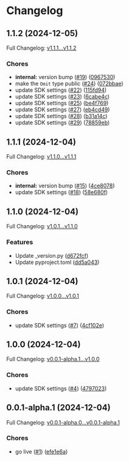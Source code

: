 # Changelog

## 1.1.2 (2024-12-05)

Full Changelog: [v1.1.1...v1.1.2](https://github.com/TJC-LP/grata-python/compare/v1.1.1...v1.1.2)

### Chores

* **internal:** version bump ([#19](https://github.com/TJC-LP/grata-python/issues/19)) ([0967530](https://github.com/TJC-LP/grata-python/commit/0967530dc15122528658c229e1c9cfbc24d8c52c))
* make the `Omit` type public ([#24](https://github.com/TJC-LP/grata-python/issues/24)) ([072bbae](https://github.com/TJC-LP/grata-python/commit/072bbae12dac1a63b531a5e9f6a050ef291dca9a))
* update SDK settings ([#22](https://github.com/TJC-LP/grata-python/issues/22)) ([115fd94](https://github.com/TJC-LP/grata-python/commit/115fd94d1138bca207f3529b371885e49faa8880))
* update SDK settings ([#23](https://github.com/TJC-LP/grata-python/issues/23)) ([6cabe4c](https://github.com/TJC-LP/grata-python/commit/6cabe4cf6c9215984aefc7412484a0dddc3a9748))
* update SDK settings ([#25](https://github.com/TJC-LP/grata-python/issues/25)) ([be4f769](https://github.com/TJC-LP/grata-python/commit/be4f76983e76bfb7604499140fe24f304634dd45))
* update SDK settings ([#27](https://github.com/TJC-LP/grata-python/issues/27)) ([eb4cd49](https://github.com/TJC-LP/grata-python/commit/eb4cd49988d09ba9581b23148472198ed133ac0b))
* update SDK settings ([#28](https://github.com/TJC-LP/grata-python/issues/28)) ([b31a14c](https://github.com/TJC-LP/grata-python/commit/b31a14c7f93c78087648819d93593f216c365615))
* update SDK settings ([#29](https://github.com/TJC-LP/grata-python/issues/29)) ([78859eb](https://github.com/TJC-LP/grata-python/commit/78859eb5f6212cf64bfdfd0a058adb486a0b8ff1))

## 1.1.1 (2024-12-04)

Full Changelog: [v1.1.0...v1.1.1](https://github.com/TJC-LP/grata-python/compare/v1.1.0...v1.1.1)

### Chores

* **internal:** version bump ([#15](https://github.com/TJC-LP/grata-python/issues/15)) ([4ce8078](https://github.com/TJC-LP/grata-python/commit/4ce807819f493e713948ed543cdb17d0f21b94ff))
* update SDK settings ([#18](https://github.com/TJC-LP/grata-python/issues/18)) ([58e680f](https://github.com/TJC-LP/grata-python/commit/58e680fe367cf4c0d32e4f9716e1e1b2385c5f55))

## 1.1.0 (2024-12-04)

Full Changelog: [v1.0.1...v1.1.0](https://github.com/TJC-LP/grata-python/compare/v1.0.1...v1.1.0)

### Features

* Update _version.py ([d672fcf](https://github.com/TJC-LP/grata-python/commit/d672fcf009945101e5e8b2464a5026ffdca008b8))
* Update pyproject.toml ([dd5a043](https://github.com/TJC-LP/grata-python/commit/dd5a043f015e3b1ed2e58ba2171cdff1f19d8951))

## 1.0.1 (2024-12-04)

Full Changelog: [v1.0.0...v1.0.1](https://github.com/TJC-LP/grata-python/compare/v1.0.0...v1.0.1)

### Chores

* update SDK settings ([#7](https://github.com/TJC-LP/grata-python/issues/7)) ([4cf102e](https://github.com/TJC-LP/grata-python/commit/4cf102e6e3b638a134ff245c2bdd2962794704ea))

## 1.0.0 (2024-12-04)

Full Changelog: [v0.0.1-alpha.1...v1.0.0](https://github.com/TJC-LP/grata-python/compare/v0.0.1-alpha.1...v1.0.0)

### Chores

* update SDK settings ([#4](https://github.com/TJC-LP/grata-python/issues/4)) ([4797023](https://github.com/TJC-LP/grata-python/commit/4797023a47c1c38f3d4848f950bac963a7093510))

## 0.0.1-alpha.1 (2024-12-04)

Full Changelog: [v0.0.1-alpha.0...v0.0.1-alpha.1](https://github.com/TJC-LP/grata-python/compare/v0.0.1-alpha.0...v0.0.1-alpha.1)

### Chores

* go live ([#1](https://github.com/TJC-LP/grata-python/issues/1)) ([efe1e6a](https://github.com/TJC-LP/grata-python/commit/efe1e6ae13df5b973574258a1e8df4cbbd8dc009))
